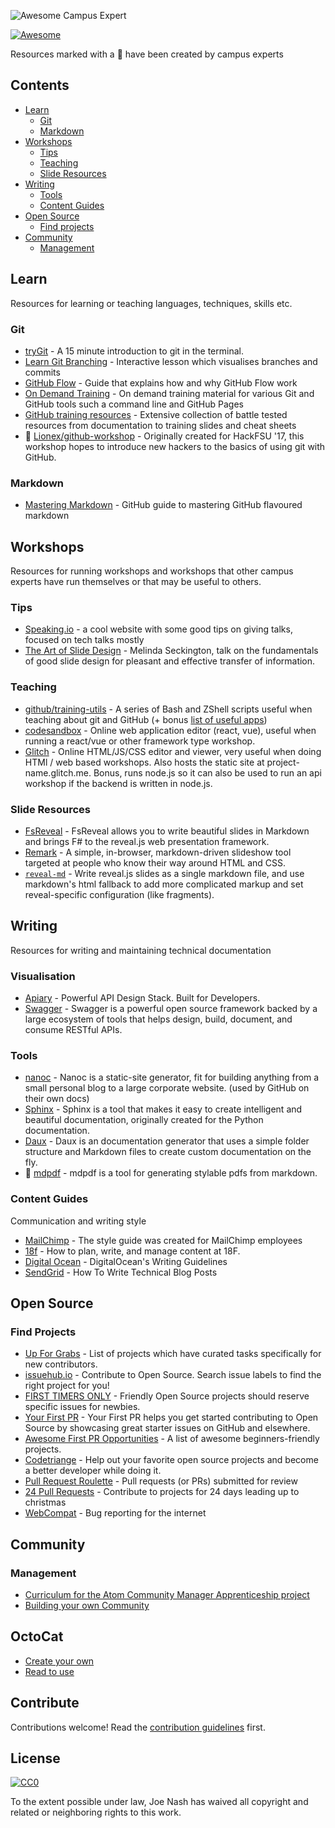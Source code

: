 ![Awesome Campus Expert](https://cloud.githubusercontent.com/assets/8436717/25505858/a76c6a54-2b9b-11e7-9062-d9f4e664ace0.gif)

[![Awesome](https://cdn.rawgit.com/sindresorhus/awesome/d7305f38d29fed78fa85652e3a63e154dd8e8829/media/badge.svg)](https://github.com/sindresorhus/awesome)

Resources marked with a :triangular_flag_on_post: have been created by campus experts

## Contents

- [Learn](#learn)
  - [Git](#git)
  - [Markdown](#markdown)
- [Workshops](#workshops)
  - [Tips](#tips)
  - [Teaching](#teaching)
  - [Slide Resources](#slide-resources)
- [Writing](#writing)
  - [Tools](#tools)
  - [Content Guides](#content-guides)
- [Open Source](#open-source)
  - [Find projects](#find-projects)
- [Community](#community)
  - [Management](#management)


## Learn

Resources for learning or teaching languages, techniques, skills etc.

### Git

- [tryGit](https://try.github.io/levels/1/challenges/1) - A 15 minute introduction to git in the terminal.
- [Learn Git Branching](http://learngitbranching.js.org/) - Interactive lesson which visualises branches and commits
- [GitHub Flow](https://guides.github.com/introduction/flow/) - Guide that explains how and why GitHub Flow work
- [On Demand Training](https://services.github.com/on-demand/) - On demand training material for various Git and GitHub tools such a command line and GitHub Pages
- [GitHub training resources](https://services.github.com/resources/) -  Extensive collection of battle tested resources from documentation to training slides and cheat sheets
- :triangular_flag_on_post: [Lionex/github-workshop](https://github.com/Lionex/github-workshop) - Originally created for HackFSU '17, this workshop hopes to introduce new hackers to the basics of using git with GitHub.

### Markdown

- [Mastering Markdown](https://guides.github.com/features/mastering-markdown/) - GitHub guide to mastering GitHub flavoured markdown


## Workshops

Resources for running workshops and workshops that other campus experts have run themselves or that may be useful to others.

### Tips

- [Speaking.io](http://speaking.io/) - a cool website with some good tips on giving talks, focused on tech talks mostly
- [The Art of Slide Design](https://missgeeky.com/2017/08/04/the-art-of-slide-design/) - Melinda Seckington, talk on the fundamentals of good slide design for pleasant and effective transfer of information.

### Teaching 

- [github/training-utils](https://github.com/github/training-utils) - A series of Bash and ZShell scripts useful when teaching about git and GitHub (+ bonus [list of useful apps](https://github.com/github/training-utils#other-useful-apps))
- [codesandbox](https://codesandbox.io/) - Online web application editor (react, vue), useful when running a react/vue or other framework type workshop.
- [Glitch](https://glitch.com/) - Online HTML/JS/CSS editor and viewer, very useful when doing HTMl / web based workshops. Also hosts the static site at project-name.glitch.me. Bonus, runs node.js so it can also be used to run an api workshop if the backend is written in node.js.

### Slide Resources
- [FsReveal](https://github.com/fsprojects/FsReveal) - FsReveal allows you to write beautiful slides in Markdown and brings F# to the reveal.js web presentation framework.
- [Remark](https://github.com/gnab/remark) - A simple, in-browser, markdown-driven slideshow tool targeted at people who know their way around HTML and CSS.
- [`reveal-md`](https://www.npmjs.com/package/reveal-md) - Write reveal.js slides as a single markdown file, and use markdown's html fallback to add more complicated markup and set reveal-specific configuration (like fragments).

## Writing

Resources for writing and maintaining technical documentation

### Visualisation

- [Apiary](https://apiary.io/) - Powerful API Design Stack. Built for Developers.
- [Swagger](http://swagger.io) - Swagger is a powerful open source framework backed by a large ecosystem of tools that helps design, build, document, and consume RESTful APIs.

### Tools

- [nanoc](https://nanoc.ws/) - Nanoc is a static-site generator, fit for building anything from a small personal blog to a large corporate website. (used by GitHub on their own docs)
- [Sphinx](http://www.sphinx-doc.org/en/stable/) - Sphinx is a tool that makes it easy to create intelligent and beautiful documentation, originally created for the Python documentation.
- [Daux](https://github.com/justinwalsh/daux.io) - Daux is an documentation generator that uses a simple folder structure and Markdown files to create custom documentation on the fly.
- :triangular_flag_on_post: [mdpdf](https://github.com/bluehatbrit/mdpdf) - mdpdf is a tool for generating stylable pdfs from markdown.

### Content Guides

Communication and writing style

- [MailChimp](http://styleguide.mailchimp.com/) - The style guide was created for MailChimp employees
- [18f](https://pages.18f.gov/content-guide/) - How to plan, write, and manage content at 18F.
- [Digital Ocean](https://www.digitalocean.com/community/tutorials/digitalocean-s-writing-guidelines) - DigitalOcean's Writing Guidelines
- [SendGrid](https://sendgrid.com/blog/write-technical-blog-posts/) - How To Write Technical Blog Posts

## Open Source

### Find Projects

- [Up For Grabs](http://up-for-grabs.net/) - List of projects which have curated tasks specifically for new contributors.
- [issuehub.io](http://issuehub.io/) - Contribute to Open Source. Search issue labels to find the right project for you!
- [FIRST TIMERS ONLY](http://www.firsttimersonly.com/) - Friendly Open Source projects should reserve specific issues for newbies.
- [Your First PR](http://yourfirstpr.github.io/) - Your First PR helps you get started contributing to Open Source by showcasing great starter issues on GitHub and elsewhere.
- [Awesome First PR Opportunities](https://github.com/MunGell/awesome-for-beginners) - A list of awesome beginners-friendly projects.
- [Codetriange](https://www.codetriage.com/) - Help out your favorite open source projects and become a better developer while doing it.
- [Pull Request Roulette](http://PullRequestRoulette.com) - Pull requests (or PRs) submitted for review
- [24 Pull Requests](http://24pullrequests.com) - Contribute to projects for 24 days leading up to christmas
- [WebCompat](https://webcompat.com/) - Bug reporting for the internet

## Community

### Management
- [Curriculum for the Atom Community Manager Apprenticeship project](https://github.com/lee-dohm/community-manager)
- [Building your own Community](https://projectinclude.org/)

## OctoCat  
- [Create your own](https://myoctocat.com/)
- [Read to use](https://octodex.github.com/)

## Contribute

Contributions welcome! Read the [contribution guidelines](contributing.md) first.


## License

[![CC0](http://mirrors.creativecommons.org/presskit/buttons/88x31/svg/cc-zero.svg)](http://creativecommons.org/publicdomain/zero/1.0)

To the extent possible under law, Joe Nash has waived all copyright and
related or neighboring rights to this work.
